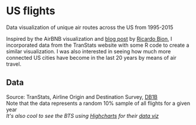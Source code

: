 # US flights
Data visualization of unique air routes across the US from 1995-2015

Inspired by the AirBNB visualization and [blog post](https://medium.com/airbnb-engineering/using-r-packages-and-education-to-scale-data-science-at-airbnb-906faa58e12d#.czt4te24n) by [Ricardo Bion](https://github.com/ricardo-bion/medium_visualization), I incorporated data from the TranStats website with some R code to create a similar visualization. I was also interested in seeing how much more connected US cities have become in the last 20 years by means of air travel. 

## Data
Source: TranStats, Airline Origin and Destination Survey, [DB1B](http://transtats.bts.gov/DatabaseInfo.asp?DB_ID=125&DB_URL=Mode_ID=1&Mode_Desc=Aviation&Subject_ID2=0)  
Note that the data represents a random 10% sample of all flights for a given year  
_It's also cool to see the BTS using [Highcharts](http://www.highcharts.com/) for their [data viz](http://transtats.bts.gov/)_
